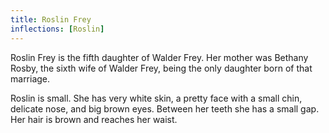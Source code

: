 ```yaml
---
title: Roslin Frey
inflections: [Roslin]
---
```


Roslin Frey is the fifth daughter of Walder Frey. Her mother was Bethany Rosby, the sixth wife of Walder Frey, being the only daughter born of that marriage.

Roslin is small. She has very white skin, a pretty face with a small chin, delicate nose, and big brown eyes. Between her teeth she has a small gap. Her hair is brown and reaches her waist. 


